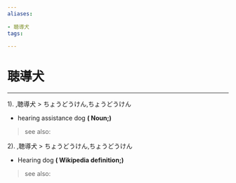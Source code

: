 ```yaml
---
aliases:
    
- 聴導犬
tags:
    
---
```


# 聴導犬
---
1).
,聴導犬 > ちょうどうけん,ちょうどうけん

- hearing assistance dog
**( Noun;)**
> see also: 
            
2).
,聴導犬 > ちょうどうけん,ちょうどうけん

- Hearing dog
**( Wikipedia definition;)**
> see also: 
            